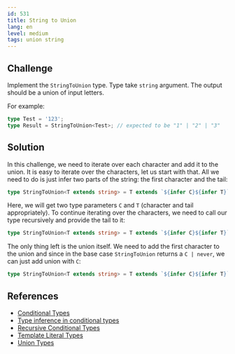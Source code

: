 ```yaml
---
id: 531
title: String to Union
lang: en
level: medium
tags: union string
---
```


## Challenge

Implement the `StringToUnion` type.
Type take `string` argument.
The output should be a union of input letters.

For example:

```typescript
type Test = '123';
type Result = StringToUnion<Test>; // expected to be "1" | "2" | "3"
```

## Solution

In this challenge, we need to iterate over each character and add it to the union.
It is easy to iterate over the characters, let us start with that.
All we need to do is just infer two parts of the string: the first character and the tail:

```typescript
type StringToUnion<T extends string> = T extends `${infer C}${infer T}` ? never : never
```

Here, we will get two type parameters `C` and `T` (character and tail appropriately).
To continue iterating over the characters, we need to call our type recursively and provide the tail to it:

```typescript
type StringToUnion<T extends string> = T extends `${infer C}${infer T}` ? StringToUnion<T> : never
```

The only thing left is the union itself.
We need to add the first character to the union and since in the base case `StringToUnion` returns a `C | never`, we can just add union with `C`:

```typescript
type StringToUnion<T extends string> = T extends `${infer C}${infer T}` ? C | StringToUnion<T> : never
```

## References

- [Conditional Types](https://www.typescriptlang.org/docs/handbook/2/conditional-types.html)
- [Type inference in conditional types](https://www.typescriptlang.org/docs/handbook/2/conditional-types.html#inferring-within-conditional-types)
- [Recursive Conditional Types](https://www.typescriptlang.org/docs/handbook/release-notes/typescript-4-1.html#recursive-conditional-types)
- [Template Literal Types](https://www.typescriptlang.org/docs/handbook/release-notes/typescript-4-1.html#template-literal-types)
- [Union Types](https://www.typescriptlang.org/docs/handbook/unions-and-intersections.html#union-types)

